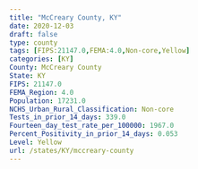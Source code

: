 ```yaml
---
title: "McCreary County, KY"
date: 2020-12-03
draft: false
type: county
tags: [FIPS:21147.0,FEMA:4.0,Non-core,Yellow]
categories: [KY]
County: McCreary County
State: KY
FIPS: 21147.0
FEMA_Region: 4.0
Population: 17231.0
NCHS_Urban_Rural_Classification: Non-core
Tests_in_prior_14_days: 339.0
Fourteen_day_test_rate_per_100000: 1967.0
Percent_Positivity_in_prior_14_days: 0.053
Level: Yellow
url: /states/KY/mccreary-county
---
```



